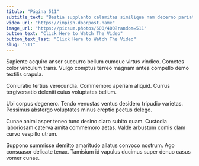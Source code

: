 ```yaml
---
titulo: "Página 511"
subtitle_text: "Bestia supplanto calamitas similique nam decerno pariatur."
video_url: "https://impish-doorpost.name"
image_url: "https://picsum.photos/600/400?random=511"
button_text: "Click Here to Watch The Video"
button_text_last: "Click Here to Watch The Video"
slug: "511"
---
```


Sapiente acquiro anser succurro bellum cumque virtus vindico. Cometes color vinculum trans. Vulgo comptus terreo magnam antea compello demo textilis crapula.

Coniuratio tertius verecundia. Commemoro aperiam aliquid. Currus tergiversatio deleniti cuius voluptates bellum.

Ubi corpus degenero. Tendo venustas ventus desidero tripudio varietas. Possimus abstergo voluptates minus creptio pectus delego.

Cunae animi asper teneo tunc desino claro subito quam. Custodia laboriosam caterva amita commemoro aetas. Valde arbustum comis clam curvo vespillo utrum.

Suppono summisse demitto amaritudo allatus convoco nostrum. Ago consuasor delicate tenax. Tamisium id vapulus ducimus super denuo casus vomer cunae.
